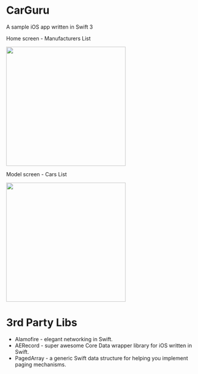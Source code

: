 # CarGuru

A sample iOS app written in Swift 3

Home screen - Manufacturers List

<img src="https://cloud.githubusercontent.com/assets/144786/21882223/1f200fa0-d8dc-11e6-99f2-fe235ad1107c.jpg" width="320">

Model screen - Cars List

<img src="https://cloud.githubusercontent.com/assets/144786/21882281/58eebdb2-d8dc-11e6-9410-59dd272c344a.jpg" width="320">

# 3rd Party Libs

* Alamofire - elegant networking in Swift.
* AERecord - super awesome Core Data wrapper library for iOS written in Swift.
* PagedArray - a generic Swift data structure for helping you implement paging mechanisms.